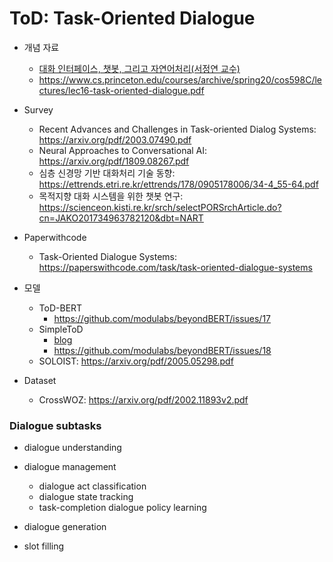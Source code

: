 # ToD: Task-Oriented Dialogue

* 개념 자료

  * [대화 인터페이스, 챗봇, 그리고 자연어처리(서정연 교수)](https://sigai.or.kr/workshop/AI-for-everyone/2017/slides/대화-인터페이스-구현에-관련된-자연어-처리와-인공지능-기술-이야기.pdf)
  * https://www.cs.princeton.edu/courses/archive/spring20/cos598C/lectures/lec16-task-oriented-dialogue.pdf

* Survey

  * Recent Advances and Challenges in Task-oriented Dialog Systems: https://arxiv.org/pdf/2003.07490.pdf
  * Neural Approaches to Conversational AI: https://arxiv.org/pdf/1809.08267.pdf
  * 심층 신경망 기반 대화처리 기술 동향: https://ettrends.etri.re.kr/ettrends/178/0905178006/34-4_55-64.pdf
  * 목적지향 대화 시스템을 위한 챗봇 연구: https://scienceon.kisti.re.kr/srch/selectPORSrchArticle.do?cn=JAKO201734963782120&dbt=NART

* Paperwithcode

  * Task-Oriented Dialogue Systems: https://paperswithcode.com/task/task-oriented-dialogue-systems

  

* 모델

  * ToD-BERT
    * https://github.com/modulabs/beyondBERT/issues/17
  * SimpleToD
    * [blog](https://blog.einstein.ai/simpletod/)
    * https://github.com/modulabs/beyondBERT/issues/18 
  * SOLOIST: https://arxiv.org/pdf/2005.05298.pdf

* Dataset

  * CrossWOZ: https://arxiv.org/pdf/2002.11893v2.pdf




### Dialogue subtasks

* dialogue understanding
* dialogue management
  * dialogue act classification
  * dialogue state tracking
  * task-completion dialogue policy learning
* dialogue generation

* slot filling
